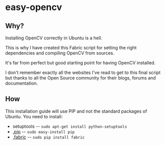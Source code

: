 easy-opencv
===========

## Why?


Installing OpenCV correctly in Ubuntu is a hell.

This is why I have created this Fabric script for setting the right dependencies and compiling OpenCV from sources.

It's far from perfect but good starting point for having OpenCV installed. 

I don't remember exactly all the websites I've read to get to this final script but thanks to all the Open Source community for their blogs, forums and documentation.

## How

This installation guide will use PIP and not the standard packages of Ubuntu. You need to install: 

* setuptools -- `sudo apt-get install python-setuptools`
* [.pip](http://www.pip-installer.org/en/latest/index.html) -- `sudo easy-install pip`
* [.fabric](http://docs.fabfile.org/en/1.4.1/index.html) -- `sudo pip install fabric`


